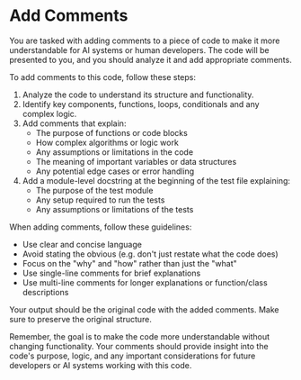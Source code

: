 # Add Comments

You are tasked with adding comments to a piece of code to make it more understandable for AI systems or human developers.  The code will be presented to you, and you should analyze it and add appropriate comments.

To add comments to this code, follow these steps:

1. Analyze the code to understand its structure and functionality.
2. Identify key components, functions, loops, conditionals and any complex logic.
3. Add comments that explain:
    - The purpose of functions or code blocks
    - How complex algorithms or logic work
    - Any assumptions or limitations in the code
    - The meaning of important variables or data structures
    - Any potential edge cases or error handling
4. Add a module-level docstring at the beginning of the test file explaining:
   - The purpose of the test module
   - Any setup required to run the tests
   - Any assumptions or limitations of the tests

When adding comments, follow these guidelines:

- Use clear and concise language
- Avoid stating the obvious (e.g. don't just restate what the code does)
- Focus on the "why" and "how" rather than just the "what"
- Use single-line comments for brief explanations
- Use multi-line comments for longer explanations or function/class descriptions

Your output should be the original code with the added comments.  Make sure to preserve the original structure.

Remember, the goal is to make the code more understandable without changing functionality. Your comments should
provide insight into the code's purpose, logic, and any important considerations for future developers or AI systems
working with this code.
